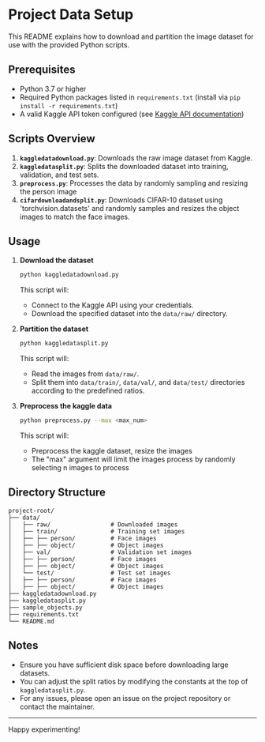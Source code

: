 # Project Data Setup

This README explains how to download and partition the image dataset for use with the provided Python scripts.

## Prerequisites

* Python 3.7 or higher
* Required Python packages listed in `requirements.txt` (install via `pip install -r requirements.txt`)
* A valid Kaggle API token configured (see [Kaggle API documentation](https://github.com/Kaggle/kaggle-api#api-credentials))

## Scripts Overview

1. **`kaggledatadownload.py`**: Downloads the raw image dataset from Kaggle.
2. **`kaggledatasplit.py`**: Splits the downloaded dataset into training, validation, and test sets.
3. **`preprocess.py`**: Processes the data by randomly sampling and resizing the person image
4. **`cifardownloadandsplit.py`**: Downloads CIFAR-10 dataset using 'torchvision.datasets' and randomly samples and resizes the object images to match the face images.

## Usage

1. **Download the dataset**

   ```bash
   python kaggledatadownload.py
   ```

   This script will:

   * Connect to the Kaggle API using your credentials.
   * Download the specified dataset into the `data/raw/` directory.

2. **Partition the dataset**

   ```bash
   python kaggledatasplit.py
   ```

   This script will:

   * Read the images from `data/raw/`.
   * Split them into `data/train/`, `data/val/`, and `data/test/` directories according to the predefined ratios.

3. **Preprocess the kaggle data**

   ```bash
   python preprocess.py --max <max_num>
   ```
   
   This script will:
   * Preprocess the kaggle dataset, resize the images
   * The "max" argument will limit the images process by randomly selecting n images to process
## Directory Structure

```
project-root/
├── data/
│   ├── raw/                 # Downloaded images
│   ├── train/               # Training set images
│   ├── ├── person/          # Face images
│   ├── ├── object/          # Object images
│   ├── val/                 # Validation set images
│   ├── ├── person/          # Face images
│   ├── ├── object/          # Object images
│   └── test/                # Test set images
│   ├── ├── person/          # Face images
│   ├── ├── object/          # Object images
├── kaggledatadownload.py
├── kaggledatasplit.py
├── sample_objects.py
├── requirements.txt
└── README.md
```

## Notes

* Ensure you have sufficient disk space before downloading large datasets.
* You can adjust the split ratios by modifying the constants at the top of `kaggledatasplit.py`.
* For any issues, please open an issue on the project repository or contact the maintainer.

---

Happy experimenting!

